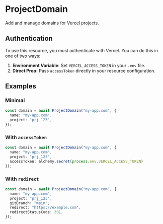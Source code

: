 # ProjectDomain

Add and manage domains for Vercel projects.

## Authentication

To use this resource, you must authenticate with Vercel. You can do this in one of two ways:

1. **Environment Variable:** Set `VERCEL_ACCESS_TOKEN` in your `.env` file.
2. **Direct Prop:** Pass `accessToken` directly in your resource configuration.

## Examples

### Minimal

```ts
const domain = await ProjectDomain("my-app.com", {
  name: "my-app.com",
  project: "prj_123",
});
```

### With `accessToken`


```ts
const domain = await ProjectDomain("my-app.com", {
  name: "my-app.com",
  project: "prj_123",
  accessToken: alchemy.secret(process.env.VERCEL_ACCESS_TOKEN)
});
```

### With `redirect`

```ts
const domain = await ProjectDomain("my-app.com", {
  name: "my-app.com",
  project: "prj_123",
  gitBranch: "main",
  redirect: "https://example.com",
  redirectStatusCode: 301,
});
```
